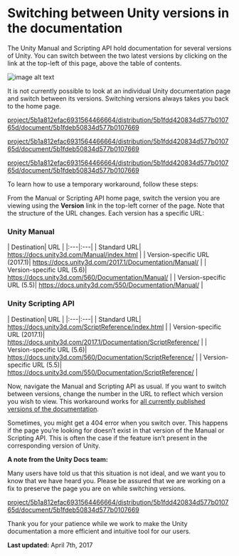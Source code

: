# Switching between Unity versions in the documentation

The Unity Manual and Scripting API hold documentation for several versions of Unity. You can switch between the two latest versions by clicking on the link at the top-left of this page, above the table of contents.

![image alt text](image_0.jpg)

It is not currently possible to look at an individual Unity documentation page and switch between its versions. Switching versions always takes you back to the home page.

[project/5b1a812efac6931564466664/distribution/5b1fdd420834d577b010765d/document/5b1fdeb50834d577b0107669](project/5b1a812efac6931564466664/distribution/5b1fdd420834d577b010765d/document/5b1fdeb50834d577b0107669)

[project/5b1a812efac6931564466664/distribution/5b1fdd420834d577b010765d/document/5b1fdeb50834d577b0107669](project/5b1a812efac6931564466664/distribution/5b1fdd420834d577b010765d/document/5b1fdeb50834d577b0107669)

[project/5b1a812efac6931564466664/distribution/5b1fdd420834d577b010765d/document/5b1fdeb50834d577b0107669](project/5b1a812efac6931564466664/distribution/5b1fdd420834d577b010765d/document/5b1fdeb50834d577b0107669)

To learn how to use a temporary workaround, follow these steps:

From the Manual or Scripting API home page, switch the version you are viewing using the __Version__ link in the top-left corner of the page. Note that the structure of the URL changes. Each version has a specific URL:

### Unity Manual

| Destination| URL
  |
|:---|:---| 
| Standard URL| https://docs.unity3d.com/Manual/index.html |
| Version-specific URL (2017.1)| https://docs.unity3d.com/2017.1/Documentation/Manual/ |
| Version-specific URL (5.6)| https://docs.unity3d.com/560/Documentation/Manual/ |
| Version-specific URL (5.5)| https://docs.unity3d.com/550/Documentation/Manual/ |



### Unity Scripting API

| Destination| URL
  |
|:---|:---| 
| Standard URL| https://docs.unity3d.com/ScriptReference/index.html |
| Version-specific URL (2017.1)| https://docs.unity3d.com/2017.1/Documentation/ScriptReference/ |
| Version-specific URL (5.6)| https://docs.unity3d.com/560/Documentation/ScriptReference/ |
| Version-specific URL (5.5)| https://docs.unity3d.com/550/Documentation/ScriptReference/ |



Now, navigate the Manual and Scripting API as usual. If you want to switch between versions, change the number in the URL to reflect which version you wish to view. This workaround works for [all currently published versions of the documentation](https://docs.unity3d.com/Manual/ManualVersions.html).

Sometimes, you might get a 404 error when you switch over. This happens if the page you’re looking for doesn’t exist in that version of the Manual or Scripting API. This is often the case if the feature isn’t present in the corresponding version of Unity.

__A note from the Unity Docs team:__

Many users have told us that this situation is not ideal, and we want you to know that we have heard you. Please be assured that we are working on a fix to preserve the page you are on while switching versions.

[project/5b1a812efac6931564466664/distribution/5b1fdd420834d577b010765d/document/5b1fdeb50834d577b0107669](project/5b1a812efac6931564466664/distribution/5b1fdd420834d577b010765d/document/5b1fdeb50834d577b0107669)

Thank you for your patience while we work to make the Unity documentation a more efficient and intuitive tool for our users.

__Last updated:__ April 7th, 2017

